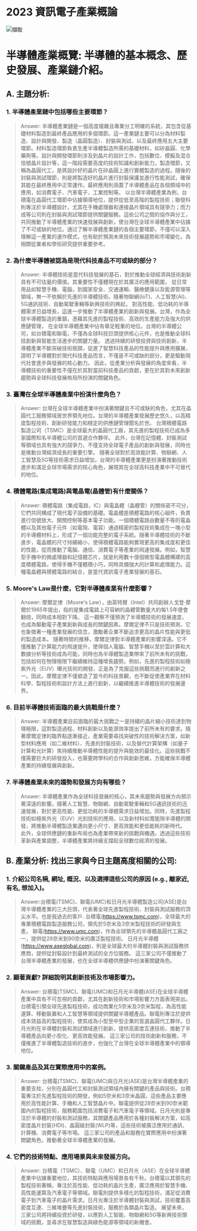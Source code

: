 # 2023  資訊電子產業概論

![擷取](https://github.com/Lin-Chen-Yeh/information.md/assets/145889686/ffe96df0-5338-40cf-88f3-91ff24cd38c1)


# 半導體產業概覽: 半導體的基本概念、歷史發展、產業鏈介紹。

## **A. 主題分析:**

### 1. **半導體產業鏈中包括哪些主要環節？**
   
> Answer: 半導體產業鏈是一個高度複雜且專業分工明確的系統，其包含從基礎材料製造到最終產品應用的多個環節。這一產業鏈主要可以分為材料製造、設計與開發、製造（晶圓製造）、封裝與測試、以及最終應用五大主要環節。材料製造環節負責生產半導體製造所需的基礎材料，如矽晶圓、化學藥劑等。設計與開發環節則涉及到晶片的設計工作，包括數位、模擬及混合信號晶片設計等，這一階段需要高度的技術知識和創新能力。製造環節，又稱為晶圓代工，是將設計好的晶片在矽晶圓上進行實體製造的過程。隨後的封裝與測試環節，則是將製造好的晶片進行封裝保護並進行性能測試，確保其能在最終應用中正常運作。最終應用則涵蓋了半導體產品在各個領域中的應用，如消費電子、汽車電子、工業控制等。
> 以台灣半導體產業為例，台積電在晶圓代工環節中佔據領導地位，提供從低至高階的製程技術；聯發科則專注於半導體設計，尤其在手機處理器和連接晶片領域具有競爭力；而力成等公司則在封裝與測試環節提供關鍵服務。這些公司之間的協作與分工，共同推動了半導體產業的快速發展與創新，使台灣在全球半導體產業中佔據了不可或缺的地位。通过了解半導體產業鏈的各個主要環節，不僅可以深入理解這一產業的運作模式，也有助於預測未來技術發展趨勢和市場變化，為相關從業者和學術研究提供重要參考。

### 2. **為什麼半導體被認為是現代科技產品不可或缺的部分？**
 
> Answer: 半導體技術是當代科技發展的基石，對於推動全球經濟與技術創新具有不可估量的價值。其重要性不僅體現在於其廣泛的應用範圍，
> 從日常用品如智慧手機、電腦，到國家安全、交通運輸、醫療健康以及能源管理等領域，無一不依賴於先進的半導體技術。隨著物聯網(IoT)、人工智慧(AI)、5G通訊技術、自動駕駛車輛等新興技術的興起，
> 對高性能、低功耗的半導體需求日益增長，這進一步推動了半導體產業的創新與發展。台灣，作為全球半導體製造的重鎮，憑藉其先進的製程技術、高效的生產能力及強大的供應鏈管理，
> 在全球半導體產業中佔有舉足輕重的地位。台灣的半導體公司，如台積電和聯電，不僅為全球科技巨頭提供核心元件，也是推動全球科技創新與智能生活進步的關鍵力量。
> 透過持續的研發投資與技術創新，半導體產業不斷突破技術瓶頸，促進了智慧科技產品的性能提升與應用擴展，證明了半導體對於現代科技產品而言，不僅是不可或缺的部分，更是驅動現代社會進步與發展的核心動力。
> 因此，從產業分析與發展的角度來看，半導體技術的重要性不僅在於其對當前科技產品的貢獻，更在於其對未來創新趨勢與全球科技發展格局所扮演的關鍵角色。
> 

### 3. **臺灣在全球半導體產業中扮演什麼角色？**
> Answer: 台灣在全球半導體產業中扮演著關鍵且不可或缺的角色，尤其在晶圓代工服務領域居世界領先地位。台灣的半導體產業發展歷史悠久，以高精度製程技術、創新研發能力和穩定的供應鏈管理聞名於世。
> 台灣積體電路製造公司（TSMC）是全球最大的晶圓代工廠，其先進的製程技術已成為多家國際知名半導體公司的首選合作夥伴。
> 此外，台灣在記憶體、封裝測試等領域也具有強大的競爭力，不僅支持全球電子產品的創新與發展，同時也是推動台灣經濟成長的重要引擎。
> 隨著全球對於高效能計算、物聯網、人工智慧及5G等技術需求日益增加，台灣的半導體產業更是扮演著推動技術進步和滿足全球市場需求的核心角色，展現其在全球高科技產業中不可替代的地位。

### 4. **積體電路(集成電路)與電晶電(晶體管)有什麼關係？**
> Answer: 積體電路（集成電路，IC）與電晶體（晶體管）的關係密不可分，它們共同構成了現代電子設備的基礎。電晶體是積體電路的核心組件，負責進行信號放大、開關控制等基本電子功能。一個積體電路由數量不等的電晶體以及其他電子元件（如電阻、電容）通過精密的製程技術集成在一塊小型的半導體材料上，形成了一個功能完整的電子系統。隨著半導體技術的不斷進步，電晶體的尺寸持續縮小，使得積體電路能夠實現更高的集成度和更佳的性能，從而推動了電腦、通信、消費電子等產業的飛速發展。例如，智慧型手機中的微處理器和記憶體芯片，就是利用數十億個微型電晶體構建的高度積體電路，使得手機不僅體積小巧，同時具備強大的計算和處理能力。這種電晶體與積體電路的結合，是當代資訊電子產業發展的基石。

### 5. **Moore's Law是什麼，它對半導體產業有什麼影響？**
> Answer: 摩爾定律（Moore's Law），由英特爾（Intel）共同創辦人戈登·摩爾於1965年提出，指的是集成電路上可容納的晶體管數量大約每1.5年便會翻倍，同時成本相對下降。
> 這一觀察不僅預測了半導體技術的發展速度，也成為驅動電子產業創新與成長的關鍵因素。摩爾定律不只是技術預測，它也象徵著一種產業發展的信念，激勵著企業不斷追求更高的晶片性能與更低的製造成本。
> 隨著時間的推移，摩爾定律對半導體產業的影響深遠。它不僅推動了計算能力的飛速提升，使得個人電腦、智慧手機以至於雲計算和大數據分析等技術成為可能，同時也為半導體製造業帶來了前所未有的挑戰，包括如何在物理極限下繼續維持這種增長趨勢。例如，先進的製程技術如極紫外光（EUV）曝光技術的開發，正是為了克服這些挑戰而進行的創新之一。因此，摩爾定律不僅塑造了當今的科技景觀，也不斷促使產業界在材料科學、製程技術和設計方法上進行創新，以繼續推進半導體技術的發展邊界。

### 6. **目前半導體技術面臨的最大挑戰是什麼？**
> Answer: 半導體產業目前面臨的最大挑戰之一是持續的晶片縮小技術達到物理極限，這對製造過程、材料創新以及能源效率提出了前所未有的要求。隨著摩爾定律的臨界點逐漸接近，產業需要尋找突破性的技術解決方案，如新型材料應用（如二維材料）、先進的封裝技術，以及替代計算架構（如量子計算和光計算）來持續推動半導體性能的提升與能效的最佳化。這些挑戰不僅需要巨大的研發投入，也需要跨學科的合作與創新思維，方能確保半導體產業的持續發展與創新。

### 7. **半導體產業未來的趨勢和發展方向有哪些？**
> Answer: 半導體產業作為全球科技發展的核心，其未來趨勢與發展方向預示著深遠的影響。隨著人工智慧、物聯網、自動駕駛車輛和5G通訊技術的迅速發展，對於更高性能、更低功耗的半導體需求日益增加。同時，先進製程技術如極紫外光（EUV）光刻技術的應用，以及新材料如寬能隙半導體的開發，將推動半導體製造業邁向更小尺寸、更高效能和更低能耗的新時代。
> 此外，全球供應鏈的重新布局也為產業帶來新的挑戰與機遇。透過這些技術革新與產業調整，半導體產業將持續支撐起全球數位經濟的發展。

## B. 產業分析: 找出三家與今日主題高度相關的公司:

### 1. **介紹公司名稱, 網址, 概況、以及選擇這些公司的原因 (e.g., 離家近, 有名, 想加入)。**
> Answer:台積電(TSMC)、聯電(UMC)和日月光半導體製造公司(ASE)是台灣半導體產業的三大巨頭，代表著全球先進製程技術、封裝與測試服務的頂尖水平。也是我過去的客戶.
> 台積電(https://www.tsmc.com)，全球最大的專業積體電路製造服務公司，領先於5奈米及3奈米製程技術的研發與生產。
> 聯電(https://www.umc.com)，作為全球領先的半導體晶圓代工廠之一，提供從28奈米到90奈米的廣泛製程技術。
> 日月光半導體(https://www.aseglobal.com)，則是全球最大的半導體封裝與測試服務供應商，提供從封裝設計到最終測試的全方位服務。
> 這三家公司不僅推動了台灣半導體產業的發展，也在全球半導體供應鏈中扮演著關鍵角色。
   
### 2. **顯著貢獻? 詳細說明其創新技術及市場影響力。**
> Answer: 台積電(TSMC)、聯電(UMC)和日月光半導體(ASE)在全球半導體產業中具有不可忽視的貢獻，尤其在創新技術和市場影響力方面表現突出。台積電引領全球先進製程技術，成功商業化5奈米及3奈米製程，為高性能運算、移動裝置和人工智慧等領域提供關鍵半導體產品。聯電則專注於提供成本效益高的製程技術，使其成為小型至中型企業的首選晶圓代工夥伴。日月光則在半導體封裝和測試領域進行創新，提供高密度互連技術，推動了半導體產品向更小型化、更高效能發展。
> 這三家公司的技術創新和服務，不僅推進了半導體製造技術的進步，也強化了台灣在全球半導體產業中的領導地位。
  
### 3. **關鍵產品及其在實際應用中的案例。**
> Answer: 台積電(TSMC)、聯電(UMC)與日月光(ASE)是台灣半導體產業的重要支柱，分別在晶圓代工和封裝測試領域內擁有關鍵的產品與技術。台積電專注於先進製程技術的開發，例如5奈米和3奈米晶圓，這些產品主要應用於高性能計算、手機和人工智慧晶片中。聯電提供從28奈米到90奈米範圍內的製程技術，服務範圍包括消費電子和汽車電子等領域。日月光則是專注於半導體的封裝和測試服務，其關鍵產品應用於各種封裝解決方案，如高密度晶片封裝(HDI)、晶圓級封裝(WLP)等，這些技術被廣泛應用於通訊、計算機、消費電子等市場。
> 這三家公司的產品和服務在實際應用中扮演著關鍵角色，推動著全球半導體產業的發展。
   
### 4. **它們的技術特點、應用場景與未來發展方向。**
> Answer: 台積電（TSMC）、聯電（UMC）和日月光（ASE）在全球半導體產業中佔據重要地位，其技術特點與應用場景各有千秋。台積電以其領先的製程技術著稱，專注於高性能、低功耗的晶片生產，廣泛應用於智慧手機、高性能運算及汽車電子等領域。聯電則提供多樣化的製程技術，滿足從消費電子到汽車電子的晶片需求。日月光專注於半導體封裝與測試，技術覆蓋高密度互連、三維堆疊等先進封裝技術，服務於各類晶片製造。
> 展望未來，三家公司將持續投資於研發，以應對人工智能、物聯網和5G等新興技術領域的挑戰，並尋求在智慧製造與綠色能源等領域的新機會。     
